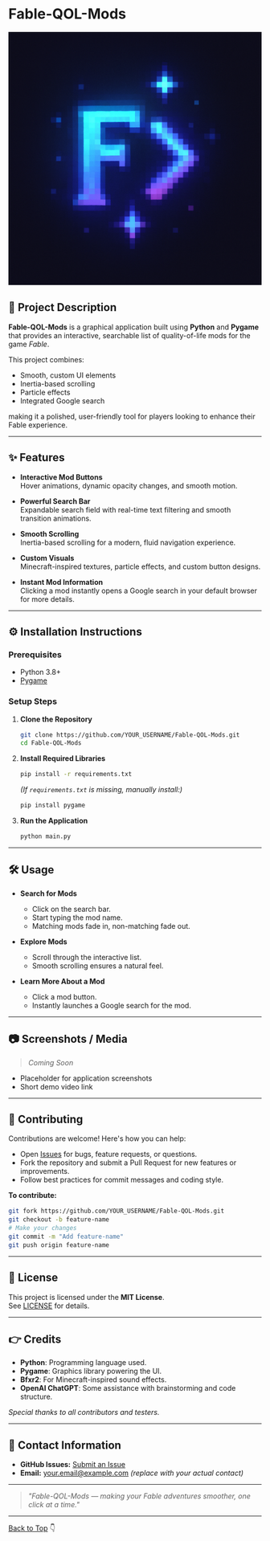 # Fable-QOL-Mods

![Fable-QOL-Mods Logo](data/images/icon.png)

## 📄 Project Description

**Fable-QOL-Mods** is a graphical application built using **Python** and **Pygame** that provides an interactive, searchable list of quality-of-life mods for the game *Fable*.

This project combines:
- Smooth, custom UI elements
- Inertia-based scrolling
- Particle effects
- Integrated Google search

making it a polished, user-friendly tool for players looking to enhance their Fable experience.

---

## ✨ Features

- **Interactive Mod Buttons**  
  Hover animations, dynamic opacity changes, and smooth motion.

- **Powerful Search Bar**  
  Expandable search field with real-time text filtering and smooth transition animations.

- **Smooth Scrolling**  
  Inertia-based scrolling for a modern, fluid navigation experience.

- **Custom Visuals**  
  Minecraft-inspired textures, particle effects, and custom button designs.

- **Instant Mod Information**  
  Clicking a mod instantly opens a Google search in your default browser for more details.

---

## ⚙️ Installation Instructions

### Prerequisites
- Python 3.8+
- [Pygame](https://www.pygame.org/)

### Setup Steps
1. **Clone the Repository**
    ```bash
    git clone https://github.com/YOUR_USERNAME/Fable-QOL-Mods.git
    cd Fable-QOL-Mods
    ```

2. **Install Required Libraries**
    ```bash
    pip install -r requirements.txt
    ```
    *(If `requirements.txt` is missing, manually install:)*
    ```bash
    pip install pygame
    ```

3. **Run the Application**
    ```bash
    python main.py
    ```

---

## 🛠️ Usage

- **Search for Mods**
  - Click on the search bar.
  - Start typing the mod name.
  - Matching mods fade in, non-matching fade out.

- **Explore Mods**
  - Scroll through the interactive list.
  - Smooth scrolling ensures a natural feel.

- **Learn More About a Mod**
  - Click a mod button.
  - Instantly launches a Google search for the mod.

---

## 📷 Screenshots / Media

> _Coming Soon_

- Placeholder for application screenshots
- Short demo video link

---

## 👥 Contributing

Contributions are welcome! Here's how you can help:

- Open [Issues](https://github.com/YOUR_USERNAME/Fable-QOL-Mods/issues) for bugs, feature requests, or questions.
- Fork the repository and submit a Pull Request for new features or improvements.
- Follow best practices for commit messages and coding style.

**To contribute:**

```bash
git fork https://github.com/YOUR_USERNAME/Fable-QOL-Mods.git
git checkout -b feature-name
# Make your changes
git commit -m "Add feature-name"
git push origin feature-name
```

---

## 📄 License

This project is licensed under the **MIT License**.  
See [LICENSE](LICENSE) for details.

---

## 👉 Credits

- **Python**: Programming language used.
- **Pygame**: Graphics library powering the UI.
- **Bfxr2**: For Minecraft-inspired sound effects.
- **OpenAI ChatGPT**: Some assistance with brainstorming and code structure.

_Special thanks to all contributors and testers._

---

## 📢 Contact Information

- **GitHub Issues:** [Submit an Issue](https://github.com/YOUR_USERNAME/Fable-QOL-Mods/issues)
- **Email:** your.email@example.com *(replace with your actual contact)*

---

> _"Fable-QOL-Mods — making your Fable adventures smoother, one click at a time."_

---

[Back to Top](#fable-qol-mods) 👇

